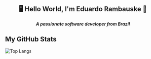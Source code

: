 <h2 align="center">🖥️ Hello World, I'm Eduardo Rambauske 👋</h1>
<h5 align="center">A passionate software developer from Brazil</h5>


<h2> My GitHub Stats</h2>

![Top Langs](https://github-readme-stats.vercel.app/api/top-langs/?username=dudurpp&layout=compact&theme=tokyonight)
